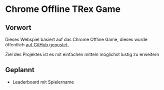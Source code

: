 # Chrome Offline TRex Game

## Vorwort

Dieses Webspiel basiert auf das Chrome Offline Game, dieses wurde öffentlich [auf GitHub gepostet.](https://github.com/wayou/t-rex-runner)

Ziel des Projektes ist es mit einfachen mitteln möglichst lustig zu erweitern

## Geplannt

* Leaderboard mit Spielername

